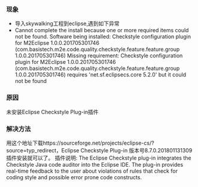 ### 现象
- 导入skywalking工程到eclipse,遇到如下异常
- Cannot complete the install because one or more required items could not be found.
  Software being installed: Checkstyle configuration plugin for M2Eclipse 1.0.0.201705301746 (com.basistech.m2e.code.quality.checkstyle.feature.feature.group 
  1.0.0.201705301746)
  Missing requirement: Checkstyle configuration plugin for M2Eclipse 1.0.0.201705301746 (com.basistech.m2e.code.quality.checkstyle.feature.feature.group  
  1.0.0.201705301746) requires 'net.sf.eclipsecs.core 5.2.0' but it could not be found

### 原因
未安装Eclipse Checkstyle Plug-in插件

### 解决方法
用这个地址下载https://sourceforge.net/projects/eclipse-cs/?source=typ_redirect，Eclipse Checkstyle Plug-in 版本号8.7.0.201801131309 插件安装就可以了。
插件说明:
The Eclipse Checkstyle plug-in integrates the Checkstyle Java code auditor into the Eclipse IDE. The plug-in provides real-time feedback to the user about 
violations of rules that check for coding style and possible error prone code constructs.